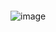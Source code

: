 #### 

![image](https://user-images.githubusercontent.com/97816800/213312010-a3e4b7f3-af02-470f-a4fd-993324aef316.png)
